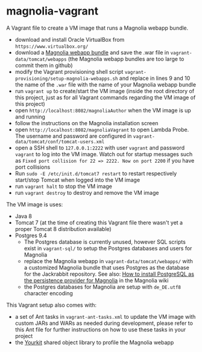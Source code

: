 # magnolia-vagrant

A Vagrant file to create a VM image that runs a Magnolia webapp bundle.

- download and install Oracle VirtualBox from `https://www.virtualbox.org/`
- download a [Magnolia webapp bundle](https://documentation.magnolia-cms.com/display/DOCS/Bundles+and+webapps) and save the .war file in `vagrant-data/tomcat/webapps` (the Magnolia webapp bundles are too large to commit them in github)
- modify the Vagrant provisioning shell script `vagrant-provisioning/setup-magnolia-webapps.sh` and replace in lines 9 and 10 the name of the `.war` file with the name of your Magnolia webapp bundle
- run `vagrant up` to create/start the VM image (inside the root directory of this project, just as for all Vagrant commands regarding the VM image of this project)
- open `http://localhost:8082/magnoliaAuthor` when the VM image is up and running
- follow the instructions on the Magnolia installation screen
- open `http://localhost:8082/magnoliaVagrant` to open Lambda Probe. The username and password are configured in `vagrant-data/tomcat/conf/tomcat-users.xml`
- open a SSH shell to `127.0.0.1:2222` with user `vagrant` and password `vagrant` to log into the VM image. Watch out for startup messages such as `Fixed port collision for 22 => 2222. Now on port 2200` if you have port collisions
- Run `sudo -E /etc/init.d/tomcat7 restart` to restart respectively start/stop Tomcat when logged into the VM image
- run `vagrant halt` to stop the VM image
- run `vagrant destroy` to destroy and remove the VM image

The VM image is uses:

- Java 8
- Tomcat 7 (at the time of creating this Vagrant file there wasn't yet a proper Tomcat 8 distribution available)
- Postgres 9.4 
   - The Postgres database is currently unused, however SQL scripts exist in `vagrant-sql/` to setup the Postgres databases and users for Magnolia
   - replace the Magnolia webapp in `vagrant-data/tomcat/webapps/` with a customized Magnolia bundle that uses Postgres as the database for the Jackrabbit repository. See also: [How to install PostgreSQL as the persistence provider for Magnolia](https://wiki.magnolia-cms.com/display/WIKI/How+to+install+PostgreSQL+as+the+persistence+provider+for+Magnolia) in the Magnolia wiki
   - the Postgres databases for Magnolia are setup with `de_DE.utf8` character encoding
   
This Vagrant setup also comes with:

- a set of Ant tasks in `vagrant-ant-tasks.xml` to update the VM image with custom JARs and WARs as needed during development, please refer to this Ant file for further instructions on how to use these tasks in your project
- the [Yourkit](https://www.yourkit.com/) shared object library to profile the Magnolia webapp